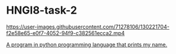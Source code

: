 # HNGI8-task-2


https://user-images.githubusercontent.com/71278106/130221704-f2e58e65-e0f7-4052-94f9-c382561ecca2.mp4

[A program in python programming language that prints my name.](https://github.com/j3th-point/HNGI8-task-2/blob/main/name%20%3D%20input('Programmed_free').py)
